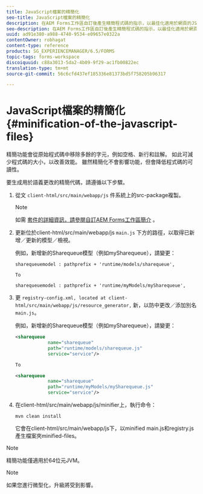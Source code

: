 ```yaml
---
title: JavaScript檔案的精簡化
seo-title: JavaScript檔案的精簡化
description: 在AEM Forms工作區自訂後產生精簡程式碼的指示，以最佳化適用於網頁的JS檔案。
seo-description: 在AEM Forms工作區自訂後產生精簡程式碼的指示，以最佳化適用於網頁的JS檔案。
uuid: ad91e380-a988-4740-9534-e09657e0322a
contentOwner: robhagat
content-type: reference
products: SG_EXPERIENCEMANAGER/6.5/FORMS
topic-tags: forms-workspace
discoiquuid: c88a3013-5da2-4b09-9f29-ac1fb00822ec
translation-type: tm+mt
source-git-commit: 56c6cfd437ef185336e81373bd5f758205b96317

---
```



# JavaScript檔案的精簡化 {#minification-of-the-javascript-files}

精簡功能會從原始程式碼中移除多餘的字元，例如空格、新行和註解。 如此可減少程式碼的大小，以改善效能。 雖然精簡化不會影響功能，但會降低程式碼的可讀性。

要生成用於語義更改的精簡代碼，請遵循以下步驟。

1. 從文 `client-html/src/main/webapp/js` 件系統上的src-package複製。

   >[!NOTE]
   >
   >如需 [套件的詳細資訊，請參閱自訂AEM Forms工作區簡介](/help/forms/using/introduction-customizing-html-workspace.md) 。

1. 更新位於client-html/src/main/webapp/js `main.js` 下方的路徑，以取得已新增／更新的模型／檢視。

   例如，新增新的Sharequeue模型（例如mySharequeue），請變更：

   ```
   sharequeuemodel : pathprefix + 'runtime/models/sharequeue',
   
   To
   
   sharequeuemodel : pathprefix + 'runtime/myModels/mySharequeue',
   ```

1. 更 `registry-config.xml, located at client-html/src/main/webapp/js/resource_generator,` 新，以防中更改／添加別名 `main.js`。

   例如，新增新的Sharequeue模型（例如mySharequeue），請變更：

   ```xml
   <sharequeue
               name="sharequeue"
               path="runtime/models/sharequeue.js"
               service="service"/>
   
   To
   
   <sharequeue
               name="sharequeue"
               path="runtime/myModels/mySharequeue.js"
               service="service"/>
   ```

1. 在client-html/src/main/webapp/js/minifier上，執行命令：

   ```shell
   mvn clean install
   ```

   它會在client-html/src/main/webapp/js下，以minified main.js和registry.js產生檔案夾minified-files。

>[!NOTE]
>
>精簡功能僅適用於64位元JVM。

>[!NOTE]
>
>如果您進行微型化，升級將受到影響。
